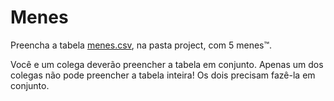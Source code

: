 # Menes

Preencha a tabela [menes.csv](project/menes.csv), na pasta project, com 5 menes™️.

Você e um colega deverão preencher a tabela em conjunto. Apenas um dos colegas não pode preencher a tabela inteira! Os
dois precisam fazê-la em conjunto.
